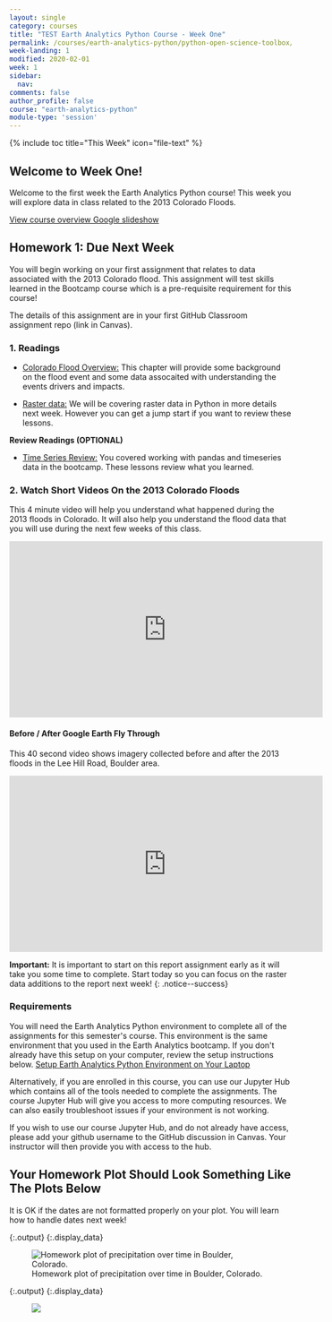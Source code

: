 ```yaml
---
layout: single
category: courses
title: "TEST Earth Analytics Python Course - Week One"
permalink: /courses/earth-analytics-python/python-open-science-toolbox/
week-landing: 1
modified: 2020-02-01
week: 1
sidebar:
  nav:
comments: false
author_profile: false
course: "earth-analytics-python"
module-type: 'session'
---
```

{% include toc title="This Week" icon="file-text" %}

<div class="notice--info" markdown="1">

## <i class="fa fa-ship" aria-hidden="true"></i> Welcome to Week One!

Welcome to the first week the Earth Analytics Python course! This week you will explore data
in class related to the 2013 Colorado Floods.


<a class="btn btn--success btn--x-large" href="https://docs.google.com/presentation/d/1WJV_taQN6u0Lt5PO5wN5601ZHRtyQFdcKB54HmSw1t0/edit?usp=sharing" target= "_blank"> <i class="fa fa-youtube-play" aria-hidden="true"></i> View course overview Google slideshow
</a>

<!--
<a class="btn btn--success btn--large" href="https://docs.google.com/document/d/1EY9vxr3bAi81xfuIcNvjMRQqbSkXc9qoau0Pn3cahLQ/edit" target= "_blank"> View climate change google doc
</a>
<a class="btn btn--success btn--large" href="https://docs.google.com/document/d/1XuPS0oHh6lRo47sQ4XB-WSWvRQBoS2HWksNc6v_JSic/edit#
" target= "_blank"> View FLOODING change google doc
</a>
-->

</div>

## <i class="fa fa-pencil"></i> Homework 1: Due Next Week

You will begin working on your first assignment that relates to data associated with the 2013 Colorado flood.
This assignment will test skills learned in the Bootcamp course which is a pre-requisite requirement for this course!

The details of this assignment are in your first GitHub Classroom assignment repo (link in Canvas).


### 1. Readings

* <a href="https://www.earthdatascience.org/courses/use-data-open-source-python/data-stories/colorado-2013-floods/an-overview-of-the-colorado-2013-floods/">Colorado Flood Overview:</a> This chapter will provide some background on the flood event and some data assocaited with understanding the events drivers and impacts.

* <a href="https://www.earthdatascience.org/courses/use-data-open-source-python/data-stories/lidar-raster-data/lidar-intro/">Raster data:</a> We will be covering raster data in Python in more details next week. However you can get a jump start if you want to review these lessons.  

**Review Readings (OPTIONAL)**

* <a href="https://www.earthdatascience.org/courses/use-data-open-source-python/use-time-series-data-in-python/date-time-types-in-pandas-python/">Time Series Review:</a> You covered working with pandas and timeseries data in the bootcamp. These lessons review what you learned.



### 2. Watch Short Videos On the 2013 Colorado Floods

This 4 minute video will help you understand what happened during the 2013
floods in Colorado. It will also help you understand the flood data that you will use
during the next few weeks of this class.

<iframe width="560" height="315" src="https://www.youtube.com/embed/IHIckvWhwoo" frameborder="0" allowfullscreen></iframe>

#### Before / After Google Earth Fly Through

This 40 second video shows imagery collected before and after the 2013 floods in the Lee Hill Road, Boulder area.

<iframe width="560" height="315" src="https://www.youtube.com/embed/bUcWERTM-OA?rel=0&loop=1" frameborder="0" allowfullscreen></iframe>


<i class="fa fa-star" aria-hidden="true"></i> **Important:** It is important to start on this report assignment early as it will take you some time to complete. Start today so you can focus on the raster data additions to the report next week!
{: .notice--success}


### Requirements

You will need the Earth Analytics Python environment to complete all of the assignments for this semester's course. This environment is the same environment that you used in the Earth Analytics bootcamp. If you don't already have this setup on your computer, review the setup instructions below.
<a href= "{{ site.url }}/workshops/setup-earth-analytics-python/">Setup Earth Analytics Python Environment on Your Laptop</a>


Alternatively, if you are enrolled in this course, you can use our Jupyter Hub which contains all of the tools needed to complete the assignments. The course Jupyter Hub will give you access to more computing resources. We can also easily troubleshoot issues if your environment is not working.

If you wish to use our course Jupyter Hub, and do not already have access, please add your github username to the GitHub discussion in Canvas. Your instructor will then provide you with access to the hub.




<!-- end homework activity -->

## Your Homework Plot Should Look Something Like The Plots Below
It is OK if the dates are not formatted properly on your plot. You will learn how to handle dates next week!



{:.output}
{:.display_data}

<figure>

<img src = "{{ site.url }}/images/courses/earth-analytics-python/01-science-toolbox/2018-02-05-science-toolbox-landing/2018-02-05-science-toolbox-landing_5_0.png" alt = "Homework plot of precipitation over time in Boulder, Colorado.">
<figcaption>Homework plot of precipitation over time in Boulder, Colorado.</figcaption>

</figure>





{:.output}
{:.display_data}

<figure>

<img src = "{{ site.url }}/images/courses/earth-analytics-python/01-science-toolbox/2018-02-05-science-toolbox-landing/2018-02-05-science-toolbox-landing_6_0.png">

</figure>
